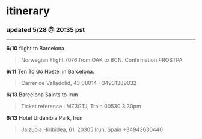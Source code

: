 # itinerary

### updated 5/28 @ 20:35 pst
---
**6/10** flight to Barcelona
> Norwegian Flight 7076 from OAK to BCN. Confirmation #RQSTPA

**6/11** Ten To Go Hostel in Barcelona.
> Carrer de Valladolid, 43 08014 +34931389032

**6/13** Barcelona Saints to Irun
> Ticket reference : MZ3GTJ,  Train 00530 3:30pm

**6/13** Hotel Urdanibia Park, Irun
> Jaizubia Hiribidea, 61, 20305 Irún, Spain +34943630440

